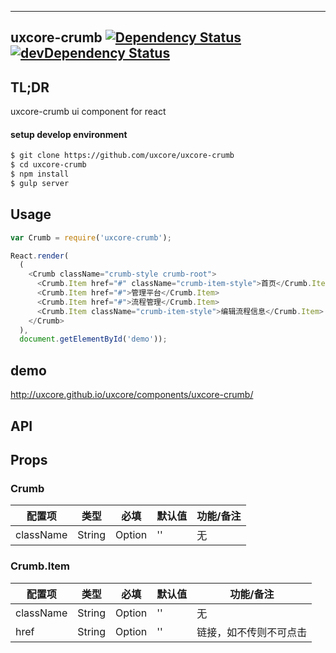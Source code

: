 ---

## uxcore-crumb [![Dependency Status](http://img.shields.io/david/uxcore/uxcore-crumb.svg?style=flat-square)](https://david-dm.org/uxcore/uxcore-crumb) [![devDependency Status](http://img.shields.io/david/dev/uxcore/uxcore-crumb.svg?style=flat-square)](https://david-dm.org/uxcore/uxcore-crumb#info=devDependencies) 

## TL;DR

uxcore-crumb ui component for react

#### setup develop environment

```sh
$ git clone https://github.com/uxcore/uxcore-crumb
$ cd uxcore-crumb
$ npm install
$ gulp server
```

## Usage

```js
var Crumb = require('uxcore-crumb');

React.render(
  (
    <Crumb className="crumb-style crumb-root">
      <Crumb.Item href="#" className="crumb-item-style">首页</Crumb.Item>
      <Crumb.Item href="#">管理平台</Crumb.Item>
      <Crumb.Item href="#">流程管理</Crumb.Item>
      <Crumb.Item className="crumb-item-style">编辑流程信息</Crumb.Item>
    </Crumb>
  ),
  document.getElementById('demo'));
```

## demo
http://uxcore.github.io/uxcore/components/uxcore-crumb/

## API

## Props

### Crumb
| 配置项 | 类型 | 必填 | 默认值 | 功能/备注 |
|---|---|---|---|---|
| className | String | Option | '' | 无 |

### Crumb.Item
| 配置项 | 类型 | 必填 | 默认值 | 功能/备注 |
|---|---|---|---|---|
| className | String | Option | '' | 无 |
| href | String | Option | '' | 链接，如不传则不可点击 |
